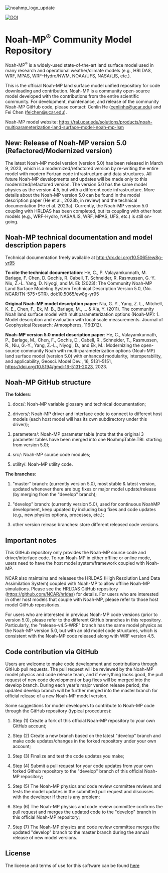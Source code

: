 ![noahmp_logo_update](https://github.com/NCAR/noahmp/assets/43385564/1fb47fc2-99bd-4360-9ed0-6d5656c29626)


[![DOI](https://zenodo.org/badge/236657733.svg)](https://zenodo.org/badge/latestdoi/236657733)


# Noah-MP<sup>®</sup> Community Model Repository

Noah-MP<sup>®</sup> is a widely-used state-of-the-art land surface model used in many research and operational weather/climate models (e.g., HRLDAS, WRF, MPAS, WRF-Hydro/NWM, NOAA/UFS, NASA/LIS, etc.).

This is the official Noah-MP land surface model unified repository for code downloading and contribution. Noah-MP is a community open-source model developed with the contributions from the entire scientific community. For development, maintenance, and release of the community Noah-MP GitHub code, please contact: Cenlin He (cenlinhe@ucar.edu) and Fei Chen (feichen@ucar.edu).

Noah-MP model website: https://ral.ucar.edu/solutions/products/noah-multiparameterization-land-surface-model-noah-mp-lsm


## New: Release of Noah-MP version 5.0 (Refactored/Modernized version)

The latest Noah-MP model version (version 5.0) has been released in March 9, 2023, which is a modernized/refactored version by re-writing the entire model with modern Fortran code infrastructure and data structures. All future Noah-MP developments and updates will be made only to this modernized/refactored version. The version 5.0 has the same model physics as the version 4.5, but with a different code infrastructure. More details about the Noah-MP version 5.0 can be found in the model description paper (He et al., 2023b, in review) and the technical documentation (He et al. 2023a). Currently, the Noah-MP version 5.0 coupling with HRLDAS has been completed, but its coupling with other host models (e.g., WRF-Hydro, NASA/LIS, WRF, MPAS, UFS, etc.) is still on-going.


## Noah-MP technical documentation and model description papers

Technical documentation freely available at http://dx.doi.org/10.5065/ew8g-yr95

**To cite the technical documentation**:  He, C., P. Valayamkunnath, M. Barlage, F. Chen, D. Gochis, R. Cabell, T. Schneider, R. Rasmussen, G.-Y. Niu, Z.-L. Yang, D. Niyogi, and M. Ek (2023): The Community Noah-MP Land Surface Modeling System Technical Description Version 5.0, (No. NCAR/TN-575+STR). doi:10.5065/ew8g-yr95

**Original Noah-MP model description paper**:   Niu, G. Y., Yang, Z. L., Mitchell, K. E., Chen, F., Ek, M. B., Barlage, M., ... & Xia, Y. (2011). The community Noah land surface model with multiparameterization options (Noah‐MP): 1. Model description and evaluation with local‐scale measurements. Journal of Geophysical Research: Atmospheres, 116(D12).

**Noah-MP version 5.0 model description paper**:  He, C., Valayamkunnath, P., Barlage, M., Chen, F., Gochis, D., Cabell, R., Schneider, T., Rasmussen, R., Niu, G.-Y., Yang, Z.-L., Niyogi, D., and Ek, M.: Modernizing the open-source community Noah with multi-parameterization options (Noah-MP) land surface model (version 5.0) with enhanced modularity, interoperability, and applicability, Geosci. Model Dev., 16, 5131–5151, https://doi.org/10.5194/gmd-16-5131-2023, 2023.


## Noah-MP GitHub structure

**The folders**:

1. docs/: Noah-MP variable glossary and technical documentation;

2. drivers/: Noah-MP driver and interface code to connect to different host models (each host model will has its own subdirectory under this driver/);

3. parameters/: Noah-MP parameter table (note that the original 3 parameter tables have been merged into one NoahmpTable.TBL starting from version 5.0);

4. src/: Noah-MP source code modules;

5. utility/: Noah-MP utility code.

**The branches**:

1. "master" branch: (currently version 5.0), most stable & latest version, updated whenever there are bug fixes or major model update/release (by merging from the "develop" branch);

2. "develop" branch: (currently version 5.0), used for continuous NoahMP development, keep updated by including bug fixes and code updates (e.g., new physics options, processes, etc.); 

3. other version release branches: store different released code versions.


## Important notes

This GitHub repository only provides the Noah-MP source code and driver/interface code. To run Noah-MP in either offline or online mode, users need to have the host model system/framework coupled with Noah-MP. 

NCAR also maintains and releases the HRLDAS (High Resolution Land Data Assimilation System) coupled with Noah-MP to allow offline Noah-MP simulations. Please see the HRLDAS GitHub repository (https://github.com/NCAR/hrldas) for details. For users who are interested in other host models that couple with Noah-MP, please refer to those host model GitHub repositories. 

For users who are interested in previous Noah-MP code versions (prior to version 5.0), please refer to the different GitHub branches in this repository. Particularly, the "release-v4.5-WRF" branch has the same model physics as the Noah-MP version 5.0, but with an old model code structures, which is consistent with the Noah-MP code released along with WRF version 4.5.


## Code contribution via GitHub

Users are welcome to make code development and contributions through GitHub pull requests. The pull request will be reviewed by the Noah-MP model physics and code release team, and if everything looks good, the pull request of new code development or bug fixes will be merged into the develop branch. During each year's major version release period, the updated develop branch will be further merged into the master branch for official release of a new Noah-MP model version.

Some suggestions for model developers to contribute to Noah-MP code through the GitHub repository (typical procedures):

1. Step (1) Create a fork of this official Noah-MP repository to your own GitHub account; 

2. Step (2) Create a new branch based on the latest "develop" branch and make code updates/changes in the forked repository under your own account; 

3. Step (3) Finalize and test the code updates you make; 

4. Step (4) Submit a pull request for your code updates from your own forked Github repository to the "develop" branch of this official Noah-MP repository;

5. Step (5) The Noah-MP physics and code review committee reviews and tests the model updates in the submitted pull request and discusses with the developer if there is any problem; 

6. Step (6) The Noah-MP physics and code review committee confirms the pull request and merges the updated code to the "develop" branch in this official Noah-MP repository;

7. Step (7) The Noah-MP physics and code review committee merges the updated "develop" branch to the master branch during the annual release of new model versions.


## License

The license and terms of use for this software can be found [here](https://github.com/NCAR/noahmp/blob/develop/LICENSE.txt)

